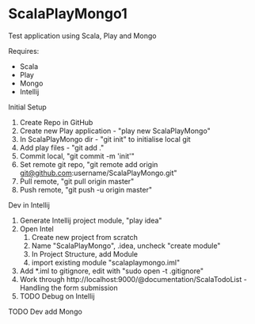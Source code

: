 ScalaPlayMongo1
===============

Test application using Scala, Play and Mongo

Requires:
- Scala
- Play
- Mongo
- Intellij

Initial Setup

1. Create Repo in GitHub
2. Create new Play application - "play new ScalaPlayMongo"
3. In ScalaPlayMongo dir - "git init" to initialise local git
4. Add play files - "git add ."
5. Commit local, "git commit -m 'init'"
6. Set remote git repo, "git remote add origin git@github.com:username/ScalaPlayMongo.git"
7. Pull remote, "git pull origin master"
8. Push remote, "git push -u origin master"

Dev in Intellij

1. Generate Intellij project module, "play idea"
2. Open Intel
	1. Create new project from scratch
	2. Name "ScalaPlayMongo", .idea, uncheck "create module"
	3. In Project Structure, add Module
	4. import existing module "scalaplaymongo.iml"
3. Add *.iml to gitignore, edit with "sudo open -t .gitignore"
4. Work through http://localhost:9000/@documentation/ScalaTodoList - Handling the form submission
5. TODO Debug on Intellij

TODO Dev add Mongo  
